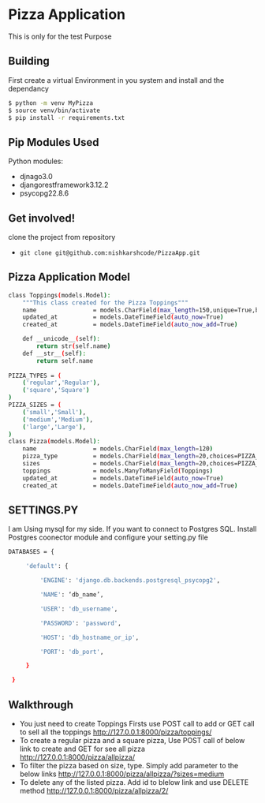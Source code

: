 # Pizza Application
This is only for the test Purpose

## Building

First create a virtual Environment in you system and install and the dependancy

```sh
$ python -m venv MyPizza
$ source venv/bin/activate
$ pip install -r requirements.txt
```
	
## Pip Modules Used
Python modules:
* djnago3.0
* djangorestframework3.12.2
* psycopg22.8.6
	
## Get involved!
clone the project from repository
* `git clone git@github.com:nishkarshcode/PizzaApp.git`

## Pizza Application Model 

```sh
class Toppings(models.Model):
    """This class created for the Pizza Toppings"""
    name                = models.CharField(max_length=150,unique=True,blank=True)
    updated_at          = models.DateTimeField(auto_now=True)
    created_at          = models.DateTimeField(auto_now_add=True)

    def __unicode__(self):
        return str(self.name)
    def __str__(self):
        return self.name
    
PIZZA_TYPES = (
    ('regular','Regular'),
    ('square','Square')
)
PIZZA_SIZES = (
    ('small','Small'),
    ('medium','Medium'),
    ('large','Large'),
)
class Pizza(models.Model):
    name                = models.CharField(max_length=120)
    pizza_type          = models.CharField(max_length=20,choices=PIZZA_TYPES,default='regular')
    sizes               = models.CharField(max_length=20,choices=PIZZA_SIZES,default='small')
    toppings            = models.ManyToManyField(Toppings) 
    updated_at          = models.DateTimeField(auto_now=True)
    created_at          = models.DateTimeField(auto_now_add=True)

```
## SETTINGS.PY 
I am Using mysql for my side. If you want to connect to Postgres SQL. Install Postgres coonector module and configure your setting.py file

```sh
DATABASES = {

     'default': {

         'ENGINE': 'django.db.backends.postgresql_psycopg2',

         'NAME': ‘db_name’,

         'USER': 'db_username',

         'PASSWORD': 'password',

         'HOST': 'db_hostname_or_ip',

         'PORT': 'db_port',

     }

 }

```


## Walkthrough
* You just need to create Toppings Firsts use POST call to add or GET call to sell all the toppings
  http://127.0.0.1:8000/pizza/toppings/
* To create a regular pizza and a square pizza, Use POST call of below link to create and GET for see all pizza
  http://127.0.0.1:8000/pizza/allpizza/
* To filter the pizza based on size, type. Simply add parameter to the below links
  http://127.0.0.1:8000/pizza/allpizza/?sizes=medium
* To delete any of the listed pizza. Add id to blelow link and use DELETE method
  http://127.0.0.1:8000/pizza/allpizza/2/


